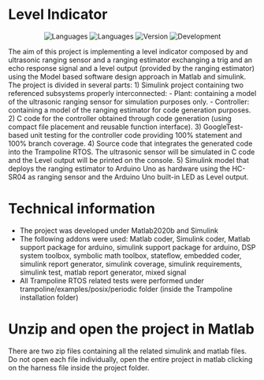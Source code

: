 # Level Indicator
<p align="center">
 <img alt="Languages" src="https://img.shields.io/badge/language-Matlab-orange">
 <img alt="Languages" src="https://img.shields.io/badge/language-C-black">
 <img alt="Version" src="https://img.shields.io/badge/version-1.0-green"/>
  <img alt="Development" src="https://img.shields.io/badge/development-terminated-brightgreen"/>   
</p>
 The aim of this project is implementing a level indicator composed by and ultrasonic ranging sensor and a ranging estimator exchanging a trig and an echo response signal and a level  output (provided by the ranging estimator) using the Model based software design approach in Matlab and simulink.
The project is divided in several parts:
1) Simulink project containing two referenced subsystems properly interconnected:
- Plant: containing a model of the ultrasonic ranging sensor for simulation purposes only. 
- Controller: containing a model of the ranging estimator for code generation purposes.
2) C code for the controller obtained through code generation (using compact file placement and reusable function interface).
3) GoogleTest-based unit testing for the controller code providing 100% statement and 100% branch coverage.
4) Source code that integrates the generated code into the Trampoline RTOS. The ultrasonic sensor will be simulated in C code and the Level output will be printed on the console.
5) Simulink model that deploys the ranging estimator to Arduino Uno as hardware using the
HC-SR04 as ranging sensor and the Arduino Uno built-in LED as Level output.

# Technical information
- The project was developed under Matlab2020b and Simulink
- The following addons were used: Matlab coder, Simulink coder, Matlab support package for arduino, simulink support package for arduino, DSP system toolbox, symbolic math toolbox, stateflow, embedded coder, simulink report generator, simulink coverage, simulink requirements, simulink test, matlab report generator, mixed signal
- All Trampoline RTOS related tests were performed under trampoline/examples/posix/periodic folder (inside the Trampoline installation folder)

# Unzip and open the project in Matlab
There are two zip files containing all the related simulink and matlab files.
Do not open each file individually, open the entire project in matlab clicking on the harness file inside the project folder.
